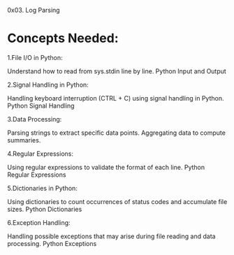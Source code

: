 0x03. Log Parsing

Concepts Needed:
===========================================================
1.File I/O in Python:

Understand how to read from sys.stdin line by line.
Python Input and Output

2.Signal Handling in Python:

Handling keyboard interruption (CTRL + C) using signal handling in Python.
Python Signal Handling

3.Data Processing:

Parsing strings to extract specific data points.
Aggregating data to compute summaries.

4.Regular Expressions:

Using regular expressions to validate the format of each line.
Python Regular Expressions

5.Dictionaries in Python:

Using dictionaries to count occurrences of status codes and accumulate file sizes.
Python Dictionaries

6.Exception Handling:

Handling possible exceptions that may arise during file reading and data processing.
Python Exceptions
